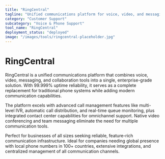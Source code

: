 ```yaml
---
title: "RingCentral"
tagline: "Unified communications platform for voice, video, and messaging"
category: "Customer Support"
subcategory: "Voice & Phone Support"
tool_name: "RingCentral"
deployment_status: "deployed"
image: "/images/tools/ringcentral-placeholder.jpg"
---
```


# RingCentral

RingCentral is a unified communications platform that combines voice, video, messaging, and collaboration tools into a single, enterprise-grade solution. With 99.999% uptime reliability, it serves as a complete replacement for traditional phone systems while adding modern communication capabilities.

The platform excels with advanced call management features like multi-level IVR, automatic call distribution, and real-time queue monitoring, plus integrated contact center capabilities for omnichannel support. Native video conferencing and team messaging eliminate the need for multiple communication tools.

Perfect for businesses of all sizes seeking reliable, feature-rich communication infrastructure. Ideal for companies needing global presence with local phone numbers in 100+ countries, extensive integrations, and centralized management of all communication channels.
